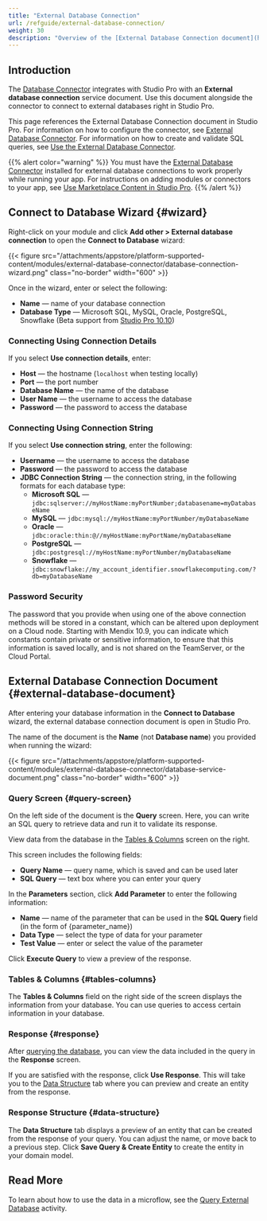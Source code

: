 ```yaml
---
title: "External Database Connection"
url: /refguide/external-database-connection/
weight: 30
description: "Overview of the [External Database Connection document](https://marketplace.mendix.com/link/component/219862) in Studio Pro, downloaded from the Mendix Marketplace."
---
```


## Introduction

The [Database Connector](/appstore/modules/external-database-connector/) integrates with Studio Pro with an **External database connection** service document. Use this document alongside the connector to connect to external databases right in Studio Pro.

This page references the External Database Connection document in Studio Pro. For information on how to configure the connector, see [External Database Connector](/appstore/modules/external-database-connector/). For information on how to create and validate SQL queries, see [Use the External Database Connector](/refguide/use-the-external-database-connector/).

{{% alert color="warning" %}}
You must have the [External Database Connector](https://marketplace.mendix.com/link/component/219862) installed for external database connections to work properly while running your app. For instructions on adding modules or connectors to your app, see [Use Marketplace Content in Studio Pro](/appstore/use-content/).
{{% /alert %}}

## Connect to Database Wizard {#wizard}

Right-click on your module and click **Add other > External database connection** to open the **Connect to Database** wizard:

{{< figure src="/attachments/appstore/platform-supported-content/modules/external-database-connector/database-connection-wizard.png" class="no-border" width="600" >}}

Once in the wizard, enter or select the following:

* **Name** — name of your database connection
* **Database Type** — Microsoft SQL, MySQL, Oracle, PostgreSQL, Snowflake (Beta support from [Studio Pro 10.10](/releasenotes/studio-pro/10.10/))

### Connecting Using Connection Details

If you select **Use connection details**, enter:

* **Host** — the hostname (`localhost` when testing locally)
* **Port** — the port number
* **Database Name** — the name of the database
* **User Name** — the username to access the database
* **Password** — the password to access the database

### Connecting Using Connection String

If you select **Use connection string**, enter the following:

* **Username** — the username to access the database
* **Password** — the password to access the database
* **JDBC Connection String** — the connection string, in the following formats for each database type:
    * **Microsoft SQL** — `jdbc:sqlserver://myHostName:myPortNumber;databasename=myDatabaseName`
    * **MySQL** — `jdbc:mysql://myHostName:myPortNumber/myDatabaseName`
    * **Oracle** — `jdbc:oracle:thin:@//myHostName:myPortName/myDatabaseName`
    * **PostgreSQL** — `jdbc:postgresql://myHostName:myPortNumber/myDatabaseName`
    * **Snowflake** — `jdbc:snowflake://my_account_identifier.snowflakecomputing.com/?db=myDatabaseName` 

### Password Security

The password that you provide when using one of the above connection methods will be stored in a constant, which can be altered upon deployment on a Cloud node. Starting with Mendix 10.9, you can indicate which constants contain private or sensitive information, to ensure that this information is saved locally, and is not shared on the TeamServer, or the Cloud Portal.

## External Database Connection Document {#external-database-document}

After entering your database information in the **Connect to Database** wizard, the external database connection document is open in Studio Pro. 

The name of the document is the **Name** (not **Database name**) you provided when running the wizard:

{{< figure src="/attachments/appstore/platform-supported-content/modules/external-database-connector/database-service-document.png" class="no-border" width="600" >}}

### Query Screen {#query-screen}

On the left side of the document is the **Query** screen. Here, you can write an SQL query to retrieve data and run it to validate its response.

View data from the database in the [Tables & Columns](#tables-columns) screen on the right.

This screen includes the following fields:

* **Query Name** — query name, which is saved and can be used later
* **SQL Query** — text box where you can enter your query

In the **Parameters** section, click **Add Parameter** to enter the following information:

* **Name** — name of the parameter that can be used in the **SQL Query** field (in the form of {parameter_name})
* **Data Type** — select the type of data for your parameter
* **Test Value** — enter or select the value of the parameter

Click **Execute Query** to view a preview of the response.

### Tables & Columns {#tables-columns}

The **Tables & Columns** field on the right side of the screen displays the information from your database. You can use queries to access certain information in your database.

### Response {#response}

After [querying the database](/appstore/modules/external-database-connector/#query-database), you can view the data included in the query in the **Response** screen.

If you are satisfied with the response, click **Use Response**. This will take you to the [Data Structure](#data-structure) tab where you can preview and create an entity from the response.

### Response Structure {#data-structure}

The **Data Structure** tab displays a preview of an entity that can be created from the response of your query. You can adjust the name, or move back to a previous step. Click **Save Query & Create Entity** to create the entity in your domain model.

## Read More

To learn about how to use the data in a microflow, see the [Query External Database](/refguide/query-external-database/) activity. 
